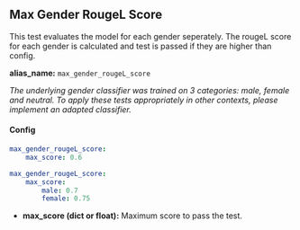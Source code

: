 
<div class="h3-box" markdown="1">

## Max Gender RougeL Score

This test evaluates the model for each gender seperately. The rougeL score for each gender is calculated and test is passed if they are higher than config.

**alias_name:** `max_gender_rougeL_score`

<i class="fa fa-info-circle"></i>
*The underlying gender classifier was trained on 3 categories: male, female and neutral. To apply these tests appropriately in other contexts, please implement an adapted classifier.*

</div><div class="h3-box" markdown="1">

#### Config
```yaml
max_gender_rougeL_score:
    max_score: 0.6
```
```yaml
max_gender_rougeL_score:
    max_score:
        male: 0.7
        female: 0.75
```
- **max_score (dict or float):** Maximum score to pass the test.
<!-- #### Examples -->


</div>